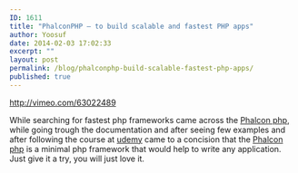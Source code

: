 ```yaml
---
ID: 1611
title: "PhalconPHP – to build scalable and fastest PHP apps"
author: Yoosuf
date: 2014-02-03 17:02:33
excerpt: ""
layout: post
permalink: /blog/phalconphp-build-scalable-fastest-php-apps/
published: true
---
```


http://vimeo.com/63022489

While searching for fastest php frameworks came across the <a title="Phalcon PHP Framework" href="https://twitter.com/phalconphp/following" target="_blank">Phalcon php</a>, while going trough the documentation and after seeing few examples and after following the course at <a href="https://www.udemy.com/phalconphp" target="_blank">udemy</a> came to a concision that the <a title="Phalcon PHP Framework" href="https://twitter.com/phalconphp/following" target="_blank">Phalcon php</a> is a minimal php framework that would help to write any application. Just give it a try, you will just love it.
